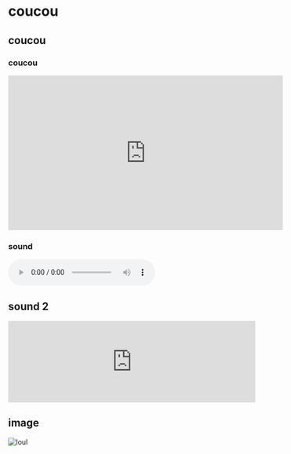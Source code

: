 # coucou
## coucou
### coucou

<iframe width="560" height="315" src="https://www.youtube.com/embed/1mwjmDhilX8" frameborder="0" allow="accelerometer; autoplay; encrypted-media; gyroscope; picture-in-picture" allowfullscreen></iframe>

### sound

<audio src="http://ubusound.memoryoftheworld.org/electronic/30-01_Philippe-Manoury_Zeitlauf-ensemble-live-electronics-1982.mp3" controls></audio>

## sound 2

<iframe width="100%" height="166" scrolling="no" frameborder="no" allow="autoplay" src="https://w.soundcloud.com/player/?url=https%3A//api.soundcloud.com/tracks/710768572&color=%2358999a&auto_play=false&hide_related=false&show_comments=true&show_user=true&show_reposts=false&show_teaser=true"></iframe>

## image

![loul](https://mnstllttpssnt.github.io/mnst.github.io/media/arnulfrainer.jpg)
